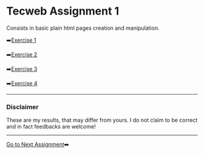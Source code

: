 # Tecweb Assignment 1
Consists in basic plain html pages creation and manipulation.

➡️[Exercise 1](1/index.html)

➡️[Exercise 2](./2%20and%204/)

➡️[Exercise 3](3/ANSWERS.md)

➡️[Exercise 4](./2%20and%204/Dockerfile)

---
### Disclaimer
These are my results, that may differ from yours. I do not claim to be correct and in fact feedbacks are welcome!

---
[Go to Next Assignment](../2_assignment/)➡️